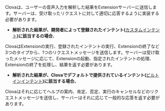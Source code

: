 ﻿Clovaは、ユーザーの音声入力を解析した結果をExtensionサーバーに送信します。サーバーは、受け取ったリクエストに対して適切に応答するように実装する必要があります。

* **解析された結果が、開発者によって登録されたインテント(**[カスタムインテント](/Design/Design_Guideline_For_Extension.md#CustomIntent)**)に該当するの場合**、

ClovaはExtensionの実行、登録されたインテントの実行、Extensionの終了など3つのタイプから、1つのリクエストメッセージを送信します。サーバーは受け取ったメッセージに応じて、Extensionの起動、指定されたインテントの処理、Extensionの終了を処理し、結果を返す必要があります。

* **解析された結果が、Clovaでデフォルトで提供されているインテント(**[ビルトインインテント](/Design/Design_Guideline_For_Extension.md#BuiltinIntent)**)に該当する場合、**

Clovaはそれに応じてヘルプの案内、肯定、否定、実行のキャンセルなどのリクエストメッセージを送信し、サーバーはそれに応じて一般的な応答を返す必要があります。

